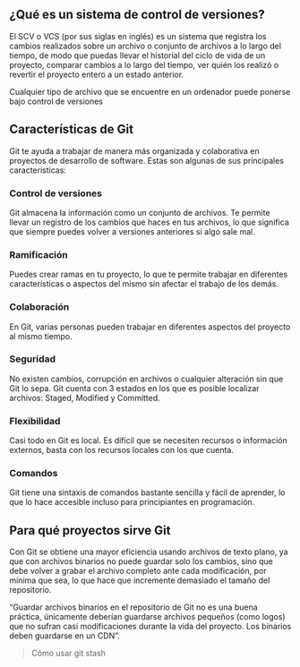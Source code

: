 ## ¿Qué es un sistema de control de versiones?

El SCV o VCS (por sus siglas en inglés) es un sistema que registra los cambios realizados sobre un archivo o conjunto de archivos a lo largo del tiempo, de modo que puedas llevar el historial del ciclo de vida de un proyecto, comparar cambios a lo largo del tiempo, ver quién los realizó o revertir el proyecto entero a un estado anterior.

Cualquier tipo de archivo que se encuentre en un ordenador puede ponerse bajo control de versiones

## Características de Git

Git te ayuda a trabajar de manera más organizada y colaborativa en proyectos de desarrollo de software. Estas son algunas de sus principales características:

### Control de versiones

Git almacena la información como un conjunto de archivos. Te permite llevar un registro de los cambios que haces en tus archivos, lo que significa que siempre puedes volver a versiones anteriores si algo sale mal.

### Ramificación

Puedes crear ramas en tu proyecto, lo que te permite trabajar en diferentes características o aspectos del mismo sin afectar el trabajo de los demás.

### Colaboración

En Git, varias personas pueden trabajar en diferentes aspectos del proyecto al mismo tiempo.

### Seguridad

No existen cambios, corrupción en archivos o cualquier alteración sin que Git lo sepa. Git cuenta con 3 estados en los que es posible localizar archivos: Staged, Modified y Committed.

### Flexibilidad

Casi todo en Git es local. Es difícil que se necesiten recursos o información externos, basta con los recursos locales con los que cuenta.

### Comandos

Git tiene una sintaxis de comandos bastante sencilla y fácil de aprender, lo que lo hace accesible incluso para principiantes en programación.

## Para qué proyectos sirve Git

Con Git se obtiene una mayor eficiencia usando archivos de texto plano, ya que con archivos binarios no puede guardar solo los cambios, sino que debe volver a grabar el archivo completo ante cada modificación, por mínima que sea, lo que hace que incremente demasiado el tamaño del repositorio.

“Guardar archivos binarios en el repositorio de Git no es una buena práctica, únicamente deberían guardarse archivos pequeños (como logos) que no sufran casi modificaciones durante la vida del proyecto. Los binarios deben guardarse en un CDN”.

> Cómo usar git stash

